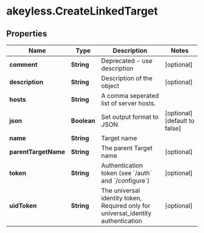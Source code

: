 # akeyless.CreateLinkedTarget

## Properties

Name | Type | Description | Notes
------------ | ------------- | ------------- | -------------
**comment** | **String** | Deprecated - use description | [optional] 
**description** | **String** | Description of the object | [optional] 
**hosts** | **String** | A comma seperated list of server hosts. | 
**json** | **Boolean** | Set output format to JSON | [optional] [default to false]
**name** | **String** | Target name | 
**parentTargetName** | **String** | The parent Target name | [optional] 
**token** | **String** | Authentication token (see &#x60;/auth&#x60; and &#x60;/configure&#x60;) | [optional] 
**uidToken** | **String** | The universal identity token, Required only for universal_identity authentication | [optional] 


